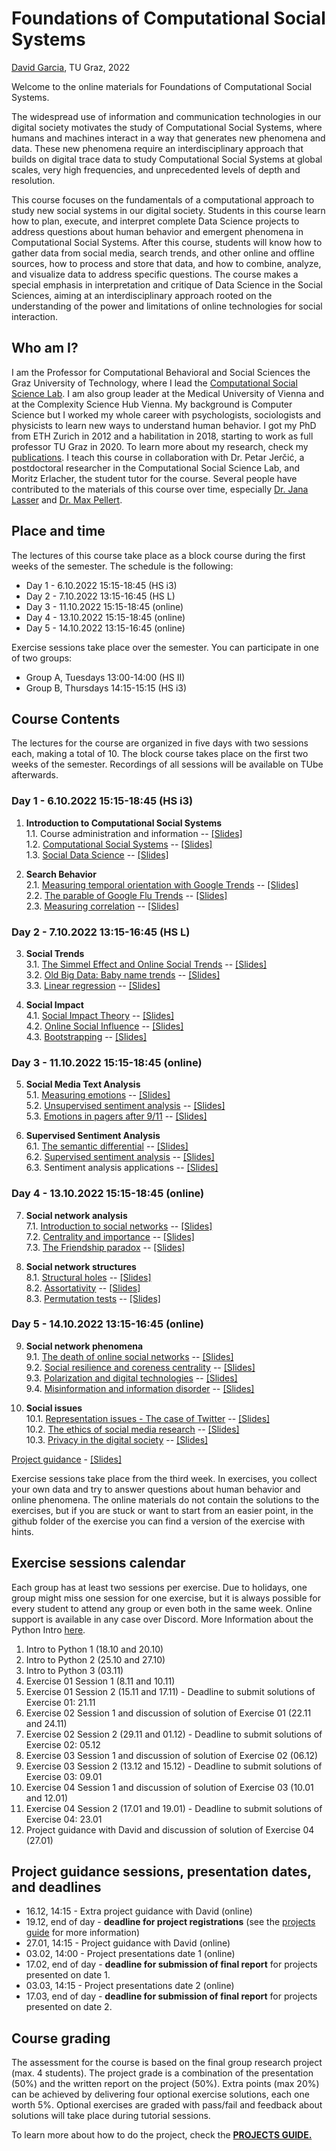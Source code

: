 # Foundations of Computational Social Systems
[David Garcia](http://dgarcia.eu), TU Graz, 2022

Welcome to the online materials for Foundations of Computational Social Systems.

The widespread use of information and communication technologies in our digital society motivates the study of Computational Social Systems, where humans and machines interact in a way that generates new phenomena and data. These new phenomena require an interdisciplinary approach that builds on digital trace data to study Computational Social Systems at global scales, very high frequencies, and unprecedented levels of depth and resolution.

This course focuses on the fundamentals of a computational approach to study new social systems in our digital society. Students in this course learn how to plan, execute, and interpret complete Data Science projects to address questions about human behavior and emergent phenomena in Computational Social Systems. After this course, students will know how to gather data from social media, search trends, and other online and offline sources, how to process and store that data, and how to combine, analyze, and visualize data to address specific questions. The course makes a special emphasis in interpretation and critique of Data Science in the Social Sciences, aiming at an interdisciplinary approach rooted on the understanding of the power and limitations of online technologies for social interaction.

## Who am I?

I am the Professor for Computational Behavioral and Social Sciences the Graz University of Technology, where I lead the [Computational Social Science Lab](http://www.csslab.at). I am also group leader at the Medical University of Vienna and at the Complexity Science Hub Vienna. My background is Computer Science but I worked my whole career with psychologists, sociologists and physicists to learn new ways to understand human behavior. I got my PhD from ETH Zurich in 2012 and a habilitation in 2018, starting to work as full professor TU Graz in 2020. To learn more about my research, check my [publications](https://dgarcia.eu/full-publication-list/). I teach this course in collaboration with Dr. Petar Jerčić, a postdoctoral researcher in the Computational Social Science Lab, and Moritz Erlacher, the student tutor for the course. Several people have contributed to the materials of this course over time, especially [Dr. Jana Lasser](https://janalasser.at/) and [Dr. Max Pellert](https://mpellert.at/).

## Place and time

The lectures of this course take place as a block course during the first weeks of the semester. The schedule is the following:

- Day 1 - 6.10.2022 15:15-18:45 (HS i3)
- Day 2 - 7.10.2022 13:15-16:45 (HS L)
- Day 3 - 11.10.2022 15:15-18:45 (online)
- Day 4 - 13.10.2022 15:15-18:45 (online)
- Day 5 - 14.10.2022 13:15-16:45 (online)

Exercise sessions take place over the semester. You can participate in one of two groups:
- Group A, Tuesdays 13:00-14:00 (HS II)
- Group B, Thursdays 14:15-15:15 (HS i3)

## Course Contents

The lectures for the course are organized in five days with two sessions each, making a total of 10. The block course takes place on the first two weeks of the semester. Recordings of all sessions will be available on TUbe afterwards.

### Day 1 - 6.10.2022 15:15-18:45 (HS i3)

1. **Introduction to Computational Social Systems**  
1.1. Course administration and information -- [[Slides]](https://dgarcia-eu.github.io/FoundationsOfCSS-TUGraz/01_Introduction/011_CourseIntroduction/Slides/CourseIntroduction_Slides.html)  
1.2. [Computational Social Systems](https://dgarcia-eu.github.io/FoundationsOfCSS-TUGraz/01_Introduction/012_ComputationalSocialSystems/ComputationalSocialSystems) -- [[Slides]](https://dgarcia-eu.github.io/FoundationsOfCSS-TUGraz/01_Introduction/012_ComputationalSocialSystems/Slides/ComputationalSocialSystems_Slides.html)  
1.3. [Social Data Science](https://dgarcia-eu.github.io/FoundationsOfCSS-TUGraz/01_Introduction/013_SocialDataScience/SocialDataScience) -- [[Slides]](https://dgarcia-eu.github.io/FoundationsOfCSS-TUGraz/01_Introduction/013_SocialDataScience/Slides/Introduction_Slides.html)    

2. **Search Behavior**  
2.1. [Measuring temporal orientation with Google Trends](https://dgarcia-eu.github.io/FoundationsOfCSS-TUGraz/02_Search/021_TemporalOrientation/TemporalOrientationGtrends.html) -- [[Slides]](https://dgarcia-eu.github.io/FoundationsOfCSS-TUGraz/02_Search/021_TemporalOrientation/Slides/TemporalOrientationGtrends_Slides.html)     
2.2. [The parable of Google Flu Trends](https://dgarcia-eu.github.io/FoundationsOfCSS-TUGraz/02_Search/022_GoogleFluTrends/GoogleFluTrends) -- [[Slides]](https://dgarcia-eu.github.io/FoundationsOfCSS-TUGraz/02_Search/022_GoogleFluTrends/Slides/GoogleFluTrends_Slides.html)  
2.3. [Measuring correlation](https://dgarcia-eu.github.io/FoundationsOfCSS-TUGraz/02_Search/023_Correlation/MeasuringCorrelation.html) -- [[Slides]](https://dgarcia-eu.github.io/FoundationsOfCSS-TUGraz/02_Search/023_Correlation/Slides/MeasuringCorrelation_Slides.html)   

### Day 2 - 7.10.2022 13:15-16:45 (HS L)

3. **Social Trends**  
3.1. [The Simmel Effect and Online Social Trends](https://dgarcia-eu.github.io/FoundationsOfCSS-TUGraz/03_SocialTrends/031_SimmelEffect/SimmelEffect.html) -- [[Slides]](https://dgarcia-eu.github.io/FoundationsOfCSS-TUGraz/03_SocialTrends/031_SimmelEffect/Slides/SimmelEffect_Slides.html)  
3.2. [Old Big Data: Baby name trends](https://dgarcia-eu.github.io/FoundationsOfCSS-TUGraz/03_SocialTrends/032_BabyNameTrends/BabyNameTrends.html) -- [[Slides]](https://dgarcia-eu.github.io/FoundationsOfCSS-TUGraz/03_SocialTrends/032_BabyNameTrends/Slides/BabyNameTrends_Slides.html)  
3.3. [Linear regression](https://dgarcia-eu.github.io/FoundationsOfCSS-TUGraz/03_SocialTrends/033_LinearRegression/LinearRegression.html) -- [[Slides]](https://dgarcia-eu.github.io/FoundationsOfCSS-TUGraz/03_SocialTrends/033_LinearRegression/Slides/LinearRegression_Slides.html)

4. **Social Impact**  
4.1. [Social Impact Theory](https://dgarcia-eu.github.io/FoundationsOfCSS-TUGraz/04_SocialImpact/041_SocialImpactTheory/SIT.html) -- [[Slides]](https://dgarcia-eu.github.io/FoundationsOfCSS-TUGraz/04_SocialImpact/041_SocialImpactTheory/Slides/SIT_Slides.html)   
4.2. [Online Social Influence](https://dgarcia-eu.github.io/FoundationsOfCSS-TUGraz/04_SocialImpact/042_OnlineInfluence/OnlineInfluence.html) -- [[Slides]](https://dgarcia-eu.github.io/FoundationsOfCSS-TUGraz/04_SocialImpact/042_OnlineInfluence/Slides/OnlineInfluence_Slides.html)  
4.3. [Bootstrapping](https://dgarcia-eu.github.io/FoundationsOfCSS-TUGraz/04_SocialImpact/043_Bootstrapping/Bootstrapping.html) -- [[Slides]](https://dgarcia-eu.github.io/FoundationsOfCSS-TUGraz/04_SocialImpact/043_Bootstrapping/Slides/Bootstrapping_Slides.html)

### Day 3 - 11.10.2022 15:15-18:45 (online)

5. **Social Media Text Analysis**  
5.1. [Measuring emotions](https://dgarcia-eu.github.io/FoundationsOfCSS-TUGraz/05_TextAnalysis/051_MeasuringEmotions/Emotions.html) -- [[Slides]](https://dgarcia-eu.github.io/FoundationsOfCSS-TUGraz/05_TextAnalysis/051_MeasuringEmotions/Slides/Emotions_Slides.html)  
5.2. [Unsupervised sentiment analysis](https://dgarcia-eu.github.io/FoundationsOfCSS-TUGraz/05_TextAnalysis/052_UnsupervisedSentimentAnalysis/UnsupervisedSentimentAnalysis.html) -- [[Slides]](https://dgarcia-eu.github.io/FoundationsOfCSS-TUGraz/05_TextAnalysis/052_UnsupervisedSentimentAnalysis/Slides/UnsupervisedSentimentAnalysis_Slides.html)    
5.3. [Emotions in pagers after 9/11](https://dgarcia-eu.github.io/FoundationsOfCSS-TUGraz/05_TextAnalysis/053_PagerEmotions/PagerEmotions.html) -- [[Slides]](https://dgarcia-eu.github.io/FoundationsOfCSS-TUGraz/05_TextAnalysis/053_PagerEmotions/Slides/PagerEmotions_Slides.html)    


6. **Supervised Sentiment Analysis**  
6.1. [The semantic differential](https://dgarcia-eu.github.io/FoundationsOfCSS-TUGraz/06_SentimentAnalysis/061_SemanticDifferential/SemanticDifferential.html) -- [[Slides]](https://dgarcia-eu.github.io/FoundationsOfCSS-TUGraz/06_SentimentAnalysis/061_SemanticDifferential/Slides/SemanticDifferential_Slides.html)  
6.2. [Supervised sentiment analysis](https://dgarcia-eu.github.io/FoundationsOfCSS-TUGraz/06_SentimentAnalysis/062_SupervisedSentimentAnalysis/SupervisedSentimentAnalysis.html) -- [[Slides]](https://dgarcia-eu.github.io/FoundationsOfCSS-TUGraz/06_SentimentAnalysis/062_SupervisedSentimentAnalysis/Slides/SupervisedSentimentAnalysis_Slides.html)  
6.3. Sentiment analysis applications -- [[Slides]](https://dgarcia-eu.github.io/FoundationsOfCSS-TUGraz/06_SentimentAnalysis/063_SentimentAnalysisApplications/Slides/SentimentApplications_Slides.html)  

### Day 4 - 13.10.2022 15:15-18:45 (online)

7. **Social network analysis**   
7.1. [Introduction to social networks](https://dgarcia-eu.github.io/FoundationsOfCSS-TUGraz/07_SNA/071_SNAIntro/SNAIntro.html) -- [[Slides]](https://dgarcia-eu.github.io/FoundationsOfCSS-TUGraz/07_SNA/071_SNAIntro/Slides/SNAIntro_Slides.html)  
7.2. [Centrality and importance](https://dgarcia-eu.github.io/FoundationsOfCSS-TUGraz/07_SNA/072_Centrality/Centrality.html) -- [[Slides]](https://dgarcia-eu.github.io/FoundationsOfCSS-TUGraz/07_SNA/072_Centrality/Slides/Centrality_Slides.html)  
7.3. [The Friendship paradox](https://dgarcia-eu.github.io/FoundationsOfCSS-TUGraz/07_SNA/073_FriendshipParadox/FriendshipParadox.html) -- [[Slides]](https://dgarcia-eu.github.io/FoundationsOfCSS-TUGraz/07_SNA/073_FriendshipParadox/Slides/FriendshipParadox_Slides.html)    

8. **Social network structures**   
8.1. [Structural holes](https://dgarcia-eu.github.io/FoundationsOfCSS-TUGraz/08_SocialNetworkStructures/081_StructuralHoles/StructuralHoles.html) -- [[Slides]](https://dgarcia-eu.github.io/FoundationsOfCSS-TUGraz/08_SocialNetworkStructures/081_StructuralHoles/Slides/StructuralHoles_Slides.html)    
8.2. [Assortativity](https://dgarcia-eu.github.io/FoundationsOfCSS-TUGraz/08_SocialNetworkStructures/082_Assortativity/Assortativity.html) -- [[Slides]](https://dgarcia-eu.github.io/FoundationsOfCSS-TUGraz/08_SocialNetworkStructures/082_Assortativity/Slides/Assortativity_Slides.html)   
8.3. [Permutation tests](https://dgarcia-eu.github.io/FoundationsOfCSS-TUGraz/08_SocialNetworkStructures/083_PermutationTests/PermutationTests.html) -- [[Slides]](https://dgarcia-eu.github.io/FoundationsOfCSS-TUGraz/08_SocialNetworkStructures/083_PermutationTests/Slides/PermutationTests_Slides.html)    

### Day 5 - 14.10.2022 13:15-16:45 (online)

9. **Social network phenomena**  
9.1. [The death of online social networks](https://dgarcia-eu.github.io/FoundationsOfCSS-TUGraz/09_SNAPhenomena/091_SocialNetworkDeath/SocialNetworkDeath.html) -- [[Slides]](https://dgarcia-eu.github.io/FoundationsOfCSS-TUGraz/09_SNAPhenomena/091_SocialNetworkDeath/Slides/SocialNetworkDeath_Slides.html)  
9.2. [Social resilience and coreness centrality](https://dgarcia-eu.github.io/FoundationsOfCSS-TUGraz/09_SNAPhenomena/092_SocialResilience/SocialResilience.html) -- [[Slides]](https://dgarcia-eu.github.io/FoundationsOfCSS-TUGraz/09_SNAPhenomena/092_SocialResilience/Slides/SocialResilience_Slides.html)  
9.3. [Polarization and digital technologies](https://dgarcia-eu.github.io/FoundationsOfCSS-TUGraz/09_SNAPhenomena/093_Polarization/Polarization.html) -- [[Slides]](https://dgarcia-eu.github.io/FoundationsOfCSS-TUGraz/09_SNAPhenomena/093_Polarization/Slides/Polarization_Slides.html)  
9.4. [Misinformation and information disorder](https://dgarcia-eu.github.io/FoundationsOfCSS-TUGraz/09_SNAPhenomena/094_Misinformation/Misinformation.html) -- [[Slides]](https://dgarcia-eu.github.io/FoundationsOfCSS-TUGraz/09_SNAPhenomena/094_Misinformation/Slides/Misinformation_Slides.html)  


10. **Social issues**  
10.1. [Representation issues - The case of Twitter](https://dgarcia-eu.github.io/FoundationsOfCSS-TUGraz/10_SocietalIssues/101_TwitterOpinions/TwitterOpinions.html) -- [[Slides]](https://dgarcia-eu.github.io/FoundationsOfCSS-TUGraz/10_SocietalIssues/101_TwitterOpinions/Slides/TwitterOpinions_Slides.html)   
10.2. [The ethics of social media research](https://dgarcia-eu.github.io/FoundationsOfCSS-TUGraz/10_SocietalIssues/102_Ethics/Ethics.html) -- [[Slides]](https://dgarcia-eu.github.io/FoundationsOfCSS-TUGraz/10_SocietalIssues/102_Ethics/Slides/Ethics_Slides.html)  
10.3. [Privacy in the digital society](https://dgarcia-eu.github.io/FoundationsOfCSS-TUGraz/10_SocietalIssues/103_Privacy/Privacy.html) -- [[Slides]](https://dgarcia-eu.github.io/FoundationsOfCSS-TUGraz/10_SocietalIssues/103_Privacy/Slides/Privacy_Slides.html)    

[Project guidance](https://github.com/dgarcia-eu/FoundationsOfCSS-TUGraz/blob/master/Projects_Guidance/ProjectsGuide.md) - [[Slides]](https://dgarcia-eu.github.io/FoundationsOfCSS-TUGraz/Projects_Guidance/ProjectGuidanceSlides.html)  

Exercise sessions take place from the third week. In exercises, you collect your own data and try to answer questions about human behavior and online phenomena. The online materials do not contain the solutions to the exercises, but if you are stuck or want to start from an easier point, in the github folder of the exercise you can find a version of the exercise with hints.

## Exercise sessions calendar

Each group has at least two sessions per exercise. Due to holidays, one group might miss one session for one exercise, but it is always possible for every student to attend any group or even both in the same week. Online support is available in any case over Discord. More Information about the Python Intro [here](Python_Tutorial/README.md).

01. Intro to Python 1 (18.10 and 20.10)
02. Intro to Python 2 (25.10 and 27.10)
03. Intro to Python 3 (03.11)
04. Exercise 01 Session 1 (8.11 and 10.11)
05. Exercise 01 Session 2 (15.11 and 17.11) - Deadline to submit solutions of Exercise 01: 21.11
06. Exercise 02 Session 1 and discussion of solution of Exercise 01 (22.11 and 24.11)
07. Exercise 02 Session 2 (29.11 and 01.12) - Deadline to submit solutions of Exercise 02: 05.12
08. Exercise 03 Session 1 and discussion of solution of Exercise 02 (06.12)
09. Exercise 03 Session 2 (13.12 and 15.12) - Deadline to submit solutions of Exercise 03: 09.01
10. Exercise 04 Session 1 and discussion of solution of Exercise 03 (10.01 and 12.01)
11. Exercise 04 Session 2 (17.01 and 19.01) - Deadline to submit solutions of Exercise 04: 23.01
12. Project guidance with David and discussion of solution of Exercise 04 (27.01)

## Project guidance sessions, presentation dates, and deadlines

- 16.12, 14:15 - Extra project guidance with David (online)
- 19.12, end of day - **deadline for project registrations** (see the [projects guide](https://github.com/dgarcia-eu/FoundationsOfCSS-TUGraz/blob/master/Projects_Guidance/ProjectsGuide.md) for more information)
- 27.01, 14:15 - Project guidance with David (online)
- 03.02, 14:00 - Project presentations date 1 (online)
- 17.02, end of day - **deadline for submission of final report** for projects presented on date 1.
- 03.03, 14:15 - Project presentations date 2 (online)
- 17.03, end of day - **deadline for submission of final report** for projects presented on date 2.

## Course grading

The assessment for the course is based on the final group research project (max. 4 students). The project grade is a combination of the presentation (50%) and the written report on the project (50%). Extra points (max 20%)  can be achieved by delivering four optional exercise solutions, each one worth 5%. Optional exercises are graded with pass/fail and feedback about solutions will take place during tutorial sessions.

To learn more about how to do the project, check the [**PROJECTS GUIDE.**](https://github.com/dgarcia-eu/FoundationsOfCSS-TUGraz/blob/master/Projects_Guidance/ProjectsGuide.md)
